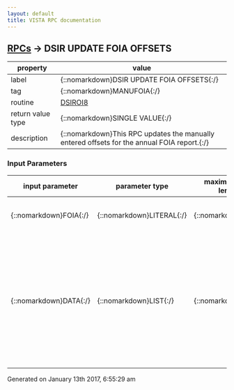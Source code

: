 ```yaml
---
layout: default
title: VISTA RPC documentation
---
```




## [RPCs](TableOfContent.md) &#8594; DSIR UPDATE FOIA OFFSETS 

 property | value 
--- | --- 
 label | {::nomarkdown}DSIR UPDATE FOIA OFFSETS{:/}
 tag | {::nomarkdown}MANUFOIA{:/}
 routine | [DSIROI8](http://code.osehra.org/dox/Routine_DSIROI8_source.html)
 return value type | {::nomarkdown}SINGLE VALUE{:/}
 description | {::nomarkdown}This RPC updates the manually entered offsets for the annual FOIA report.{:/}

### Input Parameters

| input parameter | parameter type | maximum data length | required | description | 
| --- | --- | --- | --- | --- | 
| {::nomarkdown}FOIA{:/} | {::nomarkdown}LITERAL{:/} | {::nomarkdown}99{:/} | {::nomarkdown}true{:/} | {::nomarkdown}This is the internal number from file 19620.3.{:/} | 
| {::nomarkdown}DATA{:/} | {::nomarkdown}LIST{:/} | {::nomarkdown}99{:/} | {::nomarkdown}true{:/} | {::nomarkdown}This is an array '^' delimited containing the following:         Field Number (File 19620.3) ^ Numeric Value to store Field numbers must be 100.02 thru 137.02 and all .02, the .01 fields are populated by the annual FOIA report.{:/} | 




 Generated on January 13th 2017, 6:55:29 am